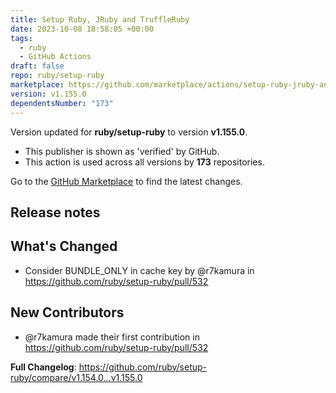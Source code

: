 ```yaml
---
title: Setup Ruby, JRuby and TruffleRuby
date: 2023-10-08 18:58:05 +00:00
tags:
  - ruby
  - GitHub Actions
draft: false
repo: ruby/setup-ruby
marketplace: https://github.com/marketplace/actions/setup-ruby-jruby-and-truffleruby
version: v1.155.0
dependentsNumber: "173"
---
```



Version updated for **ruby/setup-ruby** to version **v1.155.0**.
- This publisher is shown as 'verified' by GitHub.
- This action is used across all versions by **173** repositories.

Go to the [GitHub Marketplace](https://github.com/marketplace/actions/setup-ruby-jruby-and-truffleruby) to find the latest changes.

## Release notes

## What's Changed
* Consider BUNDLE_ONLY in cache key by @r7kamura in https://github.com/ruby/setup-ruby/pull/532

## New Contributors
* @r7kamura made their first contribution in https://github.com/ruby/setup-ruby/pull/532

**Full Changelog**: https://github.com/ruby/setup-ruby/compare/v1.154.0...v1.155.0
